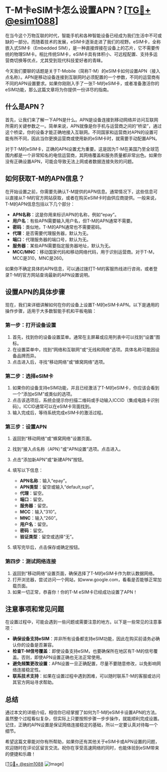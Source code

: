 # T-M卡eSIM卡怎么设置APN？[[TG💪+ @esim1088](https://t.me/s/esim1088)]

在当今这个万物互联的时代，智能手机和各种智能设备已经成为我们生活中不可或缺的一部分。而随着技术的发展，eSIM卡逐渐走进了我们的视野。eSIM卡，全称嵌入式SIM卡（Embedded SIM），是一种直接焊接在设备上的芯片，它不需要传统的物理SIM卡。相比传统SIM卡，eSIM卡具有体积小、可远程配置、支持多运营商切换等优点，尤其受到现代科技爱好者的青睐。

今天我们要聊的话题是关于T-Mobile（简称T-M）的eSIM卡如何设置APN（接入点名称）。APN是移动设备连接到互联网时必须配置的一个参数，不同的运营商有不同的APN设置要求。如果你刚刚入手了一张T-M的eSIM卡，或者准备激活你的eSIM功能，那么这篇文章将为你提供一份详尽的指南。

## 什么是APN？

首先，让我们来了解一下APN是什么。APN是设备连接到移动网络并访问互联网所需的关键参数之一。简单来说，APN就像是你手机与运营商之间的“桥梁”，通过这个桥梁，你的设备才能正确地接入互联网。不同国家和运营商对APN的设置可能有所不同，因此当你更换运营商或使用新的eSIM卡时，就需要手动配置APN。

对于T-M的eSIM卡，正确的APN设置尤为重要。这是因为T-M在美国乃至全球范围内都是一个非常知名的电信运营商，其网络覆盖和服务质量都非常出色。如果你没有正确设置APN，可能会导致无法上网或者数据连接失败的问题。

## 如何获取T-M的APN信息？

在开始设置之前，你需要先确认T-M提供的APN信息。通常情况下，这些信息可以直接从T-M的官方网站获取，或者在购买eSIM卡时由供应商提供。一般来说，T-M的APN信息包括以下几个部分：

- **APN名称**：这是你用来标识APN的名称，例如“epay”。
- **用户名**：有些APN需要输入用户名，但T-M的APN通常不需要。
- **密码**：类似地，T-M的APN通常也不需要密码。
- **代理**：是否需要代理服务器，默认为无。
- **端口**：代理服务器的端口号，默认为无。
- **服务器**：某些APN需要指定服务器地址，默认为无。
- **MCC/MNC**：移动国家代码和移动网络代码，用于识别运营商。对于T-M，MCC是310，MNC是260。

如果你不确定具体的APN信息，可以通过拨打T-M的客服热线进行咨询，或者登录T-M的官方网站查询最新的APN设置说明。

## 设置APN的具体步骤

现在，我们来详细讲解如何在你的设备上设置T-M的eSIM卡APN。以下是通用的操作步骤，适用于大多数智能手机和平板电脑：

### 第一步：打开设备设置

1. 首先，找到你的设备设置菜单。通常在主屏幕或应用列表中可以找到“设置”图标。
2. 在设置菜单中，找到“网络和互联网”或“无线和网络”选项。具体名称可能因设备品牌而异。
3. 点击进入后，寻找“移动网络”或“蜂窝网络”选项。

### 第二步：选择eSIM卡

1. 如果你的设备支持eSIM功能，并且已经激活了T-M的eSIM卡，你应该会看到一个“添加eSIM”或类似的选项。
2. 点击该选项后，系统会提示你扫描二维码或手动输入ICCID（集成电路卡识别码）。ICCID通常可以在eSIM卡背面找到。
3. 输入完成后，等待系统完成eSIM卡的激活过程。

### 第三步：设置APN

1. 返回到“移动网络”或“蜂窝网络”设置页面。
2. 找到“接入点名称（APN）”或“APN设置”选项。点击进入。
3. 点击“添加新APN”或“新建APN”按钮。
4. 填写以下信息：
   - **APN名称**：输入“epay”。
   - **APN类型**：留空或输入“default,supl”。
   - **代理**：留空。
   - **端口**：留空。
   - **服务器**：留空。
   - **MCC**：输入“310”。
   - **MNC**：输入“260”。
   - **用户名**：留空。
   - **密码**：留空。
   - **验证类型**：留空或选择“无”。

5. 填写完毕后，点击保存或确定按钮。

### 第四步：测试网络连接

1. 返回到“移动网络”设置页面，确保选择了T-M的eSIM卡作为默认数据网络。
2. 打开浏览器，尝试访问一个网站，如www.google.com，看看是否能够正常加载页面。
3. 如果一切正常，恭喜你！你的T-M eSIM卡已经成功设置了APN！

## 注意事项和常见问题

在设置过程中，可能会遇到一些问题或需要注意的地方。以下是一些常见的注意事项：

- **确保设备支持eSIM**：并非所有设备都支持eSIM功能，因此在购买前请务必确认你的设备是否兼容。
- **检查T-M信号覆盖**：即使设备支持eSIM，也要确保所在地区有T-M的信号覆盖。否则，即使APN设置正确也无法正常使用。
- **避免频繁更改设置**：APN设置一旦正确配置，尽量不要随意修改，以免影响网络连接稳定性。
- **联系技术支持**：如果在设置过程中遇到困难，可以随时联系T-M的客服或访问其官方网站寻求帮助。

## 总结

通过本文的详细介绍，相信你已经掌握了如何为T-M的eSIM卡设置APN的方法。虽然整个过程看似复杂，但实际上只要按照步骤一步步操作，就能顺利完成设置。记住，正确的APN设置是保证网络连接稳定的基础，所以一定要认真对待每一个细节。

希望这篇文章能对你有所帮助，如果你还有其他关于eSIM卡或APN设置的问题，欢迎随时在评论区留言交流。祝你在享受高速网络的同时，也能体验到eSIM带来的便捷和乐趣！

[[TG💪+ @esim1088](https://t.me/s/esim1088) ![Image](https://i.postimg.cc/4NQfJmqS/Snipaste-2025-05-13-00-14-12.png)]